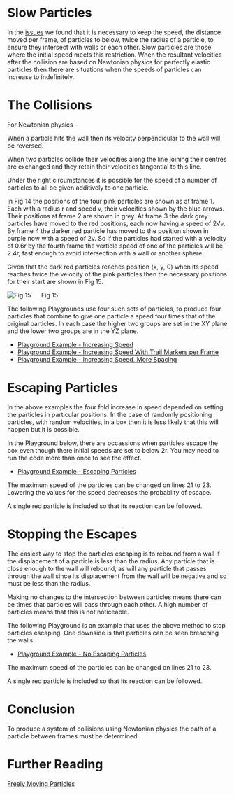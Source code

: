 # Slow Particles

In the [issues](/samples/Issues.html) we found that it is necessary to keep the speed, the distance moved per frame, of particles to below, twice the radius of a particle, to ensure they intersect with walls or each other. Slow particles are those where the initial speed meets this restriction. 
When the resultant velocities after the collision are based on Newtonian physics for perfectly elastic particles then there are situations when the speeds of particles can increase to indefinitely.

# The Collisions

For Newtonian physics - 

When a particle hits the wall then its velocity perpendicular to the wall will be reversed.

When two particles collide their velocities along the line joining their centres are exchanged and they retain their velocities tangential to this line.

Under the right circumstances it is possible for the speed of a number of particles to all be given additively to one particle.

In Fig 14 the positions of the four pink particles are shown as at frame 1. Each with a radius r and speed v, their velocities shown by the blue arrows. Their positions at frame 2 are shown in grey. At frame 3 the dark grey particles have moved to the red positions, each now having a speed of 2&radic;v. By frame 4 the darker red particle has moved to the position shown in purple now with a speed of 2v. So if the particles had started with a velocity of 0.6r by the fourth frame the verticle speed of one of the particles will be 2.4r, fast enough to avoid intersection with a wall or another sphere.

Given that the dark red particles reaches position (x, y, 0) when its speed reaches twice the velocity of the pink particles then the necessary positions for their start are shown in Fig 15.

![Fig 15](/img/samples/collide14.jpg)
&nbsp;&nbsp;&nbsp;&nbsp;&nbsp;Fig 15

The following Playgrounds use four such sets of particles, to produce four particles that combine to give one particle a speed four times that of the original particles. In each case the higher two groups are set in the XY plane and the lower two groups are in the YZ plane. 

* [Playground Example - Increasing Speed](https://www.babylonjs-playground.com/#1DJ7RH)
* [Playground Example - Increasing Speed With Trail Markers per Frame ](https://www.babylonjs-playground.com/#1DJ7RH#1)
* [Playground Example - Increasing Speed, More Spacing](https://www.babylonjs-playground.com/#1DJ7RH#2)

# Escaping Particles

In the above examples the four fold increase in speed depended on setting the particles in particular positions. In the case of randomly positioning particles, with random velocities, in a box then it is less likely that this will happen but it is possible.

In the Playground below, there are occassions when particles escape the box even though there initial speeds are set to below 2r. You may need to run the code more than once to see the effect.

* [Playground Example - Escaping Particles](https://www.babylonjs-playground.com/#MYGV6#3)

The maximum speed of the particles can be changed on lines 21 to 23. Lowering the values for the speed decreases the probabilty of escape.  

A single red particle is included so that its reaction can be followed.

# Stopping the Escapes

The easiest way to stop the particles escaping is to rebound from a wall if the displacement of a particle is less than the radius. Any particle that is close enough to the wall will rebound, as will any particle that passes through the wall since its displacement from the wall will be negative and so must be less than the radius.

Making no changes to the intersection between particles means there can be times that particles will pass through each other. A high number of particles means that this is not noticeable.

The following Playground is an example that uses the above method to stop particles escaping. One downside is that particles can be seen breaching the walls.

* [Playground Example - No Escaping Particles](https://www.babylonjs-playground.com/#MYGV6#4)

The maximum speed of the particles can be changed on lines 21 to 23. 

A single red particle is included so that its reaction can be followed.

# Conclusion

To produce a system of collisions using Newtonian physics the path of a particle between frames must be determined.

# Further Reading

[Freely Moving Particles](/samples/Free_Collide.html)  